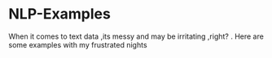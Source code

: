 # NLP-Examples
When it comes to text data ,its messy and may be irritating ,right? . Here are some examples with my frustrated nights 
